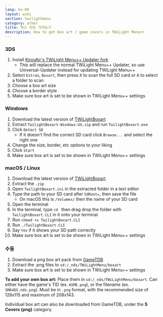 ```yaml
---
lang: ko-KR
layout: wiki
section: twilightmenu
category: other
title: 박스 아트 가져오기
description: How to get box art / game covers in TWiLight Menu++
---
```


### 3DS
1. Install [KirovAir's TWiLight Menu++ Updater fork](https://github.com/KirovAir/TWiLightMenu-Updater/releases)
   - This will replace the normal TWiLight Menu++ Updater, so use Universal-Updater instead for updating TWiLight Menu++
1. Select `Extras`, `Boxart`, then press <kbd class="face">X</kbd> to scan the full SD card or <kbd class="face">A</kbd> to select a folder to scan
1. Choose a box art size
1. Choose a border style
1. Make sure box art is set to be shown in TWiLight Menu++ settings

### Windows
1. Download the latest version of [TWiLightBoxart](https://github.com/KirovAir/TwilightBoxart/releases)
1. Extract `TwilightBoxart-Windows-UX.zip` and run `TwilightBoxart.exe`
1. Click `Detect SD`
   - If it doesn't find the correct SD card click `Browse...` and select the right one
1. Change the size, border, etc options to your liking
1. Click `Start`
1. Make sure box art is set to be shown in TWiLight Menu++ settings

### macOS / Linux
1. Download the latest version of [TWiLightBoxart](https://github.com/KirovAir/TwilightBoxart/releases)
1. Extract the `.zip`
1. Open `TwilightBoxart.ini` in the extracted folder in a text editor
1. Type the path to your SD card after `SdRoot=`, then save the file
   - On macOS this is `/Volumes/` then the name of your SD card
1. Open the terminal
1. In the terminal, type `cd ` then drag drop the folder with `TwilightBoxart.CLI` in it onto your terminal
1. Run `chmod +x TwilightBoxart.CLI`
1. Run `./TwilightBoxart.CLI`
1. Say `Yes` if it shows your SD path correctly
1. Make sure box art is set to be shown in TWiLight Menu++ settings

### 수동
1. Download a png box art pack from [GameTDB](https://www.gametdb.com/DS/Downloads#cover_packs)
1. Extract the .png files to `sd:/_nds/TWiLightMenu/boxart`
1. Make sure box art is set to be shown in TWiLight Menu++ settings

**To add your own box art:** Place them in `sd:/_nds/TWiLightMenu/boxart`. Can either have the game's TID (ex. `ASME.png`), or the filename (ex. `SM64DS.nds.png`). Must be in `.png` format, with the recommended size of 128x115 and maximum of 208x143.

Individual box art can also be downloaded from GameTDB, under the **S Covers (png)** category.
